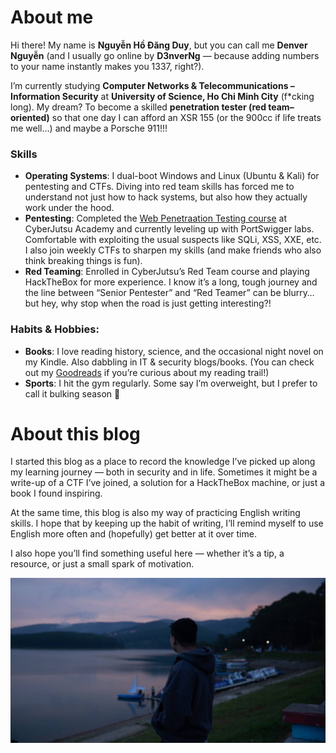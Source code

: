 
# About me
Hi there! My name is **Nguyễn Hồ Đăng Duy**, but you can call me **Denver Nguyễn** (and I usually go online by **D3nverNg** — because adding numbers to your name instantly makes you 1337, right?).

I’m currently studying **Computer Networks & Telecommunications – Information Security** at **University of Science, Ho Chi Minh City** (f*cking long). My dream? To become a skilled **penetration tester (red team–oriented)** so that one day I can afford an XSR 155 (or the 900cc if life treats me well...) and maybe a Porsche 911!!!

### Skills
- **Operating Systems**: I dual-boot Windows and Linux (Ubuntu & Kali) for pentesting and CTFs. Diving into red team skills has forced me to understand not just how to hack systems, but also how they actually work under the hood.
- **Pentesting**: Completed the [Web Penetraation Testing course](https://www.linkedin.com/posts/nhdduy67_im-excited-to-share-that-ive-officially-activity-7354030115342733312-xteg?utm_source=share&utm_medium=member_desktop&rcm=ACoAACieTKsBRDabRi0wlJlffFKqO1Dfd62lTZA)  at CyberJutsu Academy and currently leveling up with PortSwigger labs. Comfortable with exploiting the usual suspects like SQLi, XSS, XXE, etc. I also join weekly CTFs to sharpen my skills (and make friends who also think breaking things is fun).
- **Red Teaming**: Enrolled in CyberJutsu’s Red Team course and playing HackTheBox for more experience. I know it’s a long, tough journey and the line between “Senior Pentester” and “Red Teamer” can be blurry… but hey, why stop when the road is just getting interesting?!

### Habits & Hobbies:
- **Books**: I love reading history, science, and the occasional night novel on my Kindle. Also dabbling in IT & security blogs/books. (You can check out my [Goodreads](https://www.goodreads.com/di_nguyen) if you’re curious about my reading trail!)
- **Sports**: I hit the gym regularly. Some say I’m overweight, but I prefer to call it bulking season 🐧
  
# About this blog
I started this blog as a place to record the knowledge I’ve picked up along my learning journey — both in security and in life. Sometimes it might be a write-up of a CTF I’ve joined, a solution for a HackTheBox machine, or just a book I found inspiring.

At the same time, this blog is also my way of practicing English writing skills. I hope that by keeping up the habit of writing, I’ll remind myself to use English more often and (hopefully) get better at it over time.

I also hope you’ll find something useful here — whether it’s a tip, a resource, or just a small spark of motivation.

[![Denver Nguyen in Da Lat](denver.jpg)](https://www.youtube.com/watch?v=dQw4w9WgXcQ&list=RDdQw4w9WgXcQ&start_radio=1)
